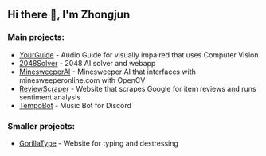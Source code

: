 ## Hi there 👋, I'm Zhongjun

### Main projects:
  - [YourGuide](https://github.com/leezhongjun/YourGuide) - Audio Guide for visually impaired that uses Computer Vision
  - [2048Solver](https://github.com/leezhongjun/2048Solver) - 2048 AI solver and webapp
  - [MinesweeperAI](https://github.com/leezhongjun/MinesweeperAI) - Minesweeper AI that interfaces with minesweeperonline.com with OpenCV
  - [ReviewScraper](https://github.com/leezhongjun/ReviewScraper) - Website that scrapes Google for item reviews and runs sentiment analysis
  - [TempoBot](https://github.com/leezhongjun/TempoBot) - Music Bot for Discord
  
### Smaller projects:
 - [GorillaType](https://github.com/leezhongjun/GorillaType) - Website for typing and destressing
